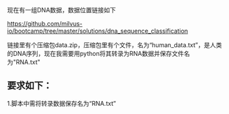 现在有一组DNA数据，数据位置链接如下

https://github.com/milvus-io/bootcamp/tree/master/solutions/dna_sequence_classification

链接里有个压缩包data.zip，压缩包里有个文件，名为“human_data.txt”，是人类的DNA序列，现在我需要用python将其转录为RNA数据并保存文件名为"RNA.txt"

##  要求如下：

1.脚本中需将转录数据保存名为“RNA.txt”
